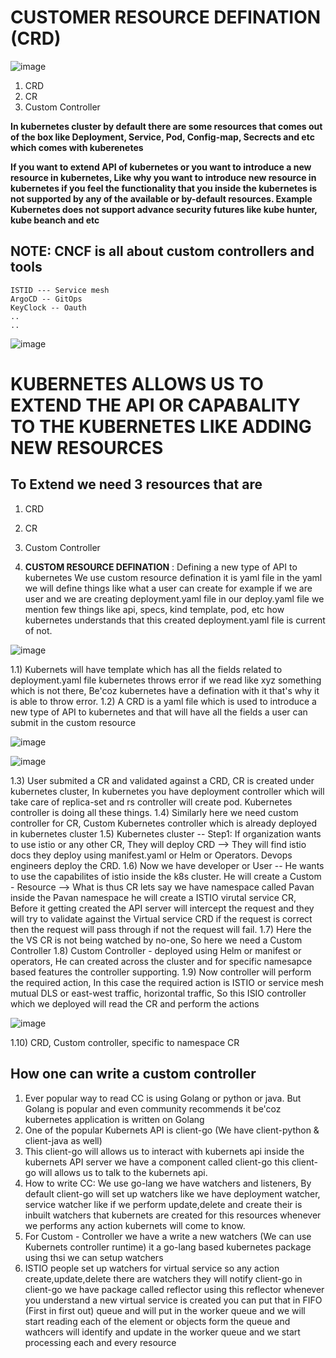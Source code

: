 # CUSTOMER RESOURCE DEFINATION (CRD)

![image](https://github.com/pavankumar0077/Devops-tools/assets/40380941/cffd37f5-7337-4511-9898-cf838943d4dc)


1) CRD
2) CR
3) Custom Controller

**In kubernetes cluster by default there are some resources that comes out of the box like
Deployment, Service, Pod, Config-map, Secrects and etc which comes with kuberenetes**

**If you want to extend API of kubernetes or you want to introduce a new resource in kubernetes, Like why you
want to introduce new resource in kubernetes if you feel the functionality that you inside the kubernetes
is not supported by any of the available or by-default resources. Example Kubernetes does not support
advance security futures like kube hunter, kube beanch and etc**

NOTE: CNCF is all about custom controllers and tools
--

```
ISTID --- Service mesh 
ArgoCD -- GitOps
KeyClock -- Oauth
..
..
```
![image](https://github.com/pavankumar0077/Devops-tools/assets/40380941/0a23e9b4-1dd1-4a95-adce-0a40d34aee5b)

# KUBERNETES ALLOWS US TO EXTEND THE API OR CAPABALITY TO THE KUBERNETES LIKE ADDING NEW RESOURCES

To Extend we need 3 resources that are
--
1) CRD
2) CR
3) Custom Controller

1) **CUSTOM RESOURCE DEFINATION** : Defining a new type of API to kubernetes
We use custom resource defination it is yaml file in the yaml we will define things like what a user can create
for example if we are user and we are creating deployment.yaml file in our deploy.yaml file we mention few things
like api, specs, kind template, pod, etc how kubernetes understands that this created deployment.yaml file
is current of not.

![image](https://github.com/pavankumar0077/Devops-tools/assets/40380941/e7d09cb3-2a31-4e91-a5e8-dac9c6457cc7)


1.1) Kubernets will have template which has all the fields related to deployment.yaml file kubernetes throws
error if we read like xyz something which is not there, Be'coz kubernetes have a defination with it that's why
it is able to throw error.
1.2) A CRD is a yaml file which is used to introduce a new type of API to kubernetes and that will have all the
fields a user can submit in the custom resource

![image](https://github.com/pavankumar0077/Devops-tools/assets/40380941/64dfe6ef-9e1e-402a-85c0-b00f655a8b85)

![image](https://github.com/pavankumar0077/Devops-tools/assets/40380941/186aa451-151f-414e-ab74-00304f4081e8)

1.3) User submited a CR and validated against a CRD, CR is created under kubernetes cluster, In kubernetes you have deployment controller which will take care of replica-set and rs controller will create pod. Kubernetes controller is doing all these things.
1.4) Similarly here we need custom controller for CR, Custom Kubernetes controller which is already deployed in kubernetes cluster 
1.5) Kubernetes cluster -- Step1: If organization wants to use istio or any other CR, They will deploy CRD --> They will find istio docs they deploy using manifest.yaml or Helm or Operators. Devops engineers deploy the CRD.
1.6) Now we have developer or User -- He wants to use the capabilites of istio inside the k8s cluster. He will create a Custom - Resource --> What is thus CR lets say we have namespace called Pavan inside the Pavan namespace he will create a ISTIO virutal service CR, Before it getting created the API server will intercept the request and they will try to validate against the Virtual service CRD if the request is correct then the request will pass through if not the request will fail.
1.7) Here the the VS CR is not being watched by no-one, So here we need a Custom Controller 
1.8) Custom Controller - deployed using Helm or manifest or operators, He can created across the cluster and for specific namesapce based features the controller supporting.
1.9) Now controller will perform the required action, In this case the required action is ISTIO or service mesh mutual DLS or east-west traffic, horizontal traffic, So this ISIO controller which we deployed will read the CR and perform the actions

![image](https://github.com/pavankumar0077/Devops-tools/assets/40380941/d6fbbb27-db24-49be-9a95-83e904f8f90a)

1.10) CRD, Custom controller, specific to namespace CR

How one can write a custom controller
--
1) Ever popular way to read CC is using Golang or python or java. But Golang is popular and even community recommends it be'coz kubernetes application is written on Golang
2) One of the popular Kubernets API is client-go (We have client-python & client-java as well)
3) This client-go will allows us to interact with kubernets api inside the kubernets API server we have a
component called client-go this client-go will allows us to talk to the kubernets api.
4) How to write CC: We use go-lang we have watchers and listeners, By default client-go will set up watchers like we have deployment watcher, service watcher like if we perform update,delete and create their is inbuilt watchers that kubernets are created for this resources whenever we performs any action kubernets will come to know.
5) For Custom - Controller we have a write a new watchers (We can use Kubernets controller runtime) it a go-lang based kubernetes package using thsi we can setup watchers
6) ISTIO people set up watchers for virtual service so any action create,update,delete there are watchers they will notify client-go in client-go we have package called reflector using this reflector whenever you understand a new virtual service is created you can put that in FIFO (First in first out) queue and will put in the worker queue and we will start reading each of the element or objects form the queue and wathcers will identify and update in the worker queue and we start processing each and every resource



